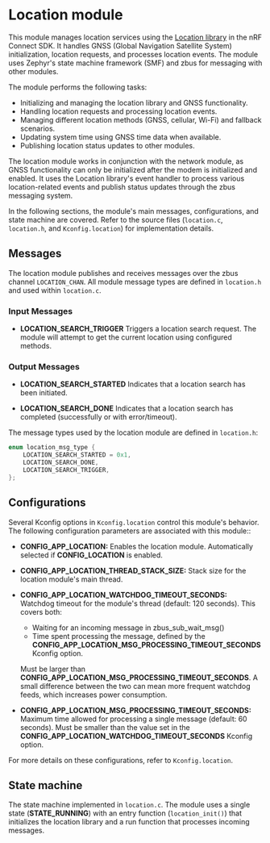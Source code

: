 # Location module

This module manages location services using the [Location library](https://docs.nordicsemi.com/bundle/ncs-latest/page/nrf/libraries/modem/location.html) in the nRF Connect SDK. It handles GNSS (Global Navigation Satellite System) initialization, location requests, and processes location events. The module uses Zephyr's state machine framework (SMF) and zbus for messaging with other modules.

The module performs the following tasks:

- Initializing and managing the location library and GNSS functionality.
- Handling location requests and processing location events.
- Managing different location methods (GNSS, cellular, Wi-Fi) and fallback scenarios.
- Updating system time using GNSS time data when available.
- Publishing location status updates to other modules.

The location module works in conjunction with the network module, as GNSS functionality can only be initialized after the modem is initialized and enabled. It uses the Location library's event handler to process various location-related events and publish status updates through the zbus messaging system.

In the following sections, the module's main messages, configurations, and state machine are covered. Refer to the source files (`location.c`, `location.h`, and `Kconfig.location`) for implementation details.

## Messages

The location module publishes and receives messages over the zbus channel `LOCATION_CHAN`. All module message types are defined in `location.h` and used within `location.c`.

### Input Messages

- **LOCATION_SEARCH_TRIGGER**
  Triggers a location search request. The module will attempt to get the current location using configured methods.

### Output Messages

- **LOCATION_SEARCH_STARTED**
  Indicates that a location search has been initiated.

- **LOCATION_SEARCH_DONE**
  Indicates that a location search has completed (successfully or with error/timeout).

The message types used by the location module are defined in `location.h`:

```c
enum location_msg_type {
    LOCATION_SEARCH_STARTED = 0x1,
    LOCATION_SEARCH_DONE,
    LOCATION_SEARCH_TRIGGER,
};
```

## Configurations

Several Kconfig options in `Kconfig.location` control this module's behavior. The following configuration parameters are associated with this module::

- **CONFIG_APP_LOCATION:**
  Enables the location module. Automatically selected if **CONFIG_LOCATION** is enabled.

- **CONFIG_APP_LOCATION_THREAD_STACK_SIZE:**
  Stack size for the location module's main thread.

- **CONFIG_APP_LOCATION_WATCHDOG_TIMEOUT_SECONDS:**
  Watchdog timeout for the module's thread (default: 120 seconds).
  This covers both:

  - Waiting for an incoming message in zbus_sub_wait_msg()
  - Time spent processing the message, defined by the **CONFIG_APP_LOCATION_MSG_PROCESSING_TIMEOUT_SECONDS** Kconfig option.

  Must be larger than **CONFIG_APP_LOCATION_MSG_PROCESSING_TIMEOUT_SECONDS**.
  A small difference between the two can mean more frequent watchdog feeds, which increases power consumption.

- **CONFIG_APP_LOCATION_MSG_PROCESSING_TIMEOUT_SECONDS:**
  Maximum time allowed for processing a single message (default: 60 seconds).
  Must be smaller than the value set in the **CONFIG_APP_LOCATION_WATCHDOG_TIMEOUT_SECONDS** Kconfig option.

For more details on these configurations, refer to `Kconfig.location`.

## State machine

The state machine implemented in `location.c`. The module uses a single state (**STATE_RUNNING**) with an entry function (`location_init()`) that initializes the location library and a run function that processes incoming messages.
